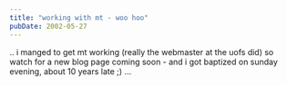 ```yaml
---
title: "working with mt - woo hoo"
pubDate: 2002-05-27
---
```

<p>.. i manged to get mt working (really the webmaster at the uofs did) so watch for a new blog page coming soon - and i got baptized on sunday evening, about 10 years late ;) ...</p>
